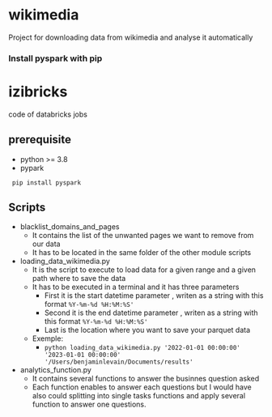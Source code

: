 # wikimedia
Project for downloading data from wikimedia and analyse it automatically

### Install pyspark with pip

# izibricks

code of databricks jobs

## prerequisite 

* python >= 3.8
* pypark

```text
 pip install pyspark
 ```
 
## Scripts

* blacklist_domains_and_pages
  * It contains the list of the unwanted pages we want to remove from our data
  * It has to be located in the same folder of the other module scripts
* loading_data_wikimedia.py
  * It is the script to execute to load data for a given range and a given path where to save the data
  * It has to be executed in a terminal and it has three parameters
    * First it is the start datetime parameter , writen as a string with this format `%Y-%m-%d %H:%M:%S'`
    * Second it is the end datetime parameter , writen as a string with this format `%Y-%m-%d %H:%M:%S'`
    * Last is the location where you want to save your parquet data
  * Exemple:
    * `python loading_data_wikimedia.py '2022-01-01 00:00:00' '2023-01-01 00:00:00' '/Users/benjaminlevain/Documents/results'`
* analytics_function.py
  * It contains several functions to answer the businnes question asked
  * Each function enables to answer each questions but I would have also could splitting into single tasks functions and apply several function to answer one questions. 



